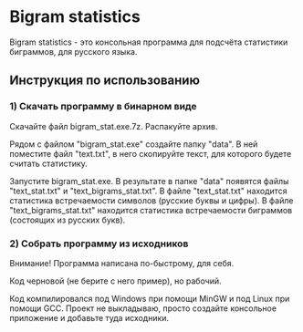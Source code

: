 # Bigram statistics
Bigram statistics - это консольная программа для подсчёта статистики биграммов, для русского языка.

## Инструкция по использованию
### 1) Скачать программу в бинарном виде
Скачайте файл bigram_stat.exe.7z.
Распакуйте архив.

Рядом с файлом "bigram_stat.exe" создайте папку "data".
В ней поместите файл "text.txt", в него скопируйте текст, для которого будете считать статистику.

Запустите bigram_stat.exe.
В результате в папке "data" появятся файлы "text_stat.txt" и "text_bigrams_stat.txt".
В файле "text_stat.txt" находится статистика встречаемости символов (русские буквы и цифры).
В файле "text_bigrams_stat.txt" находится статистика встречаемости биграммов (состоящих из русских букв).

### 2) Собрать программу из исходников
Внимание! Программа написана по-быстрому, для себя.

Код черновой (не берите с него пример), но рабочий.

Код компилировался под Windows при помощи MinGW и под Linux при помощи GCC.
Проект не выкладываю, просто создайте консольное приложение и добавьте туда исходники.
